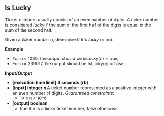 ## Is Lucky

Ticket numbers usually consist of an even number of digits. A ticket number is considered _lucky_ if the sum of the first half of the digits is equal to the sum of the second half.

Given a ticket number n, determine if it's _lucky_ or not.

**Example**

- For n = 1230, the output should be isLucky(n) = true;
- For n = 239017, the output should be isLucky(n) = false.

**Input/Output**

- **[execution time limit] 4 seconds (rb)**
- **[input] integer n** A ticket number represented as a positive integer with an even number of digits. _Guaranteed constraints:_
  - 10 ≤ n &lt; 10^6.
- **[output] boolean**
  - true if n is a lucky ticket number, false otherwise.
